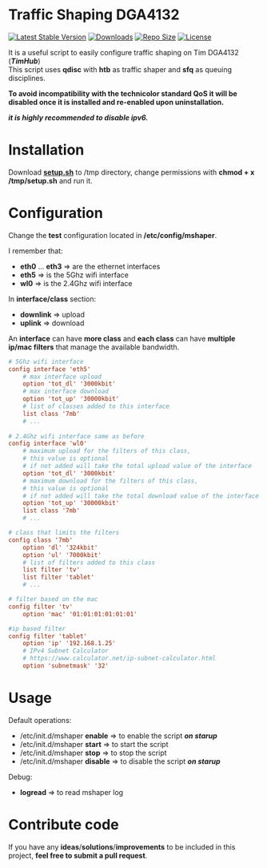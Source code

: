 Traffic Shaping DGA4132
=======================

[![Latest Stable Version](https://img.shields.io/github/release/xMase/Traffic-Shaping-DGA4132.svg)](https://github.com/xMase/Traffic-Shaping-DGA4132)
[![Downloads](https://img.shields.io/github/downloads/xMase/Traffic-Shaping-DGA4132/total.svg)](https://github.com/xMase/Traffic-Shaping-DGA4132)
[![Repo Size](https://img.shields.io/github/repo-size/xMase/Traffic-Shaping-DGA4132.svg)](https://github.com/xMase/Traffic-Shaping-DGA4132)
[![License](https://img.shields.io/github/license/xMase/Traffic-Shaping-DGA4132.svg)](https://github.com/xMase/Traffic-Shaping-DGA4132)

 
It is a useful script to easily configure traffic shaping on Tim DGA4132 (***TimHub***)<br>
This script uses **qdisc** with **htb** as traffic shaper and **sfq** as queuing disciplines.

**To avoid incompatibility with the technicolor standard QoS it will be disabled once it is installed and re-enabled upon uninstallation.**

***it is highly recommended to disable ipv6.***

Installation
============

Download **[setup.sh](https://github.com/xMase/Traffic-Shaping-DGA4132/releases/latest)** to /tmp directory, change permissions with **chmod + x /tmp/setup.sh** and run it.

Configuration
=============

Change the **test** configuration located in **/etc/config/mshaper**.

I remember that:

- **eth0** ... **eth3** => are the ethernet interfaces
- **eth5** => is the 5Ghz wifi interface
- **wl0** => is the 2.4Ghz wifi interface

In **interface/class** section:

- **downlink** => upload 
- **uplink** => download

An **interface** can have **more class** and **each class** can have **multiple ip/mac filters** that manage the available bandwidth.

```ini
# 5Ghz wifi interface
config interface 'eth5' 
    # max interface upload  
    option 'tot_dl' '3000kbit'
    # max interface download 
    option 'tot_up' '30000kbit'
    # list of classes added to this interface
    list class '7mb'
    # ...
    
# 2.4Ghz wifi interface same as before
config interface 'wl0'  
    # maximum upload for the filters of this class, 
    # this value is optional 
    # if not added will take the total upload value of the interface
    option 'tot_dl' '3000kbit' 
    # maximum download for the filters of this class, 
    # this value is optional 
    # if not added will take the total download value of the interface
    option 'tot_up' '30000kbit'
    list class '7mb'
    # ...

# class that limits the filters 
config class '7mb' 
    option 'dl' '324kbit'
    option 'ul' '7000kbit'  
    # list of filters added to this class
    list filter 'tv'
    list filter 'tablet'
    # ...

# filter based on the mac
config filter 'tv'     
    option 'mac' '01:01:01:01:01:01'

#ip based filter
config filter 'tablet'
    option 'ip' '192.168.1.25'
    # IPv4 Subnet Calculator
    # https://www.calculator.net/ip-subnet-calculator.html
    option 'subnetmask' '32'
```

Usage
=====

Default operations:

- /etc/init.d/mshaper **enable**  => to enable the script ***on starup***
- /etc/init.d/mshaper **start** => to start the script
- /etc/init.d/mshaper **stop** => to stop the script
- /etc/init.d/mshaper **disable** => to disable the script ***on starup***

Debug:

- **logread** => to read mshaper log

Contribute code
===============

If you have any **ideas**/**solutions**/**improvements** to be included in this project, **feel free to submit a pull request**.